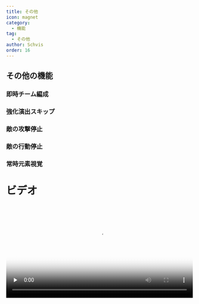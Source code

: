 ```yaml
---
title: その他
icon: magnet
category:
  - 機能
tag:
  - その他
author: Schvis
order: 16
---
```


## その他の機能
### 即時チーム編成
### 強化演出スキップ
### 敵の攻撃停止
### 敵の行動停止
### 常時元素視覚

# ビデオ

<video controls preload="none" width="100%" poster="https://nextcloud.atruicardona.xyz/s/5qrXm8Bzsj7pJsM/preview"><source src="https://nextcloud.atruicardona.xyz/s/5qrXm8Bzsj7pJsM/download" type="video/mp4"></video>